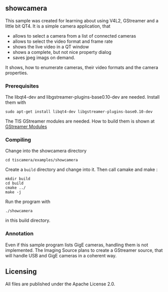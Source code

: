 ## showcamera

This sample was created for learning about using V4L2, GStreamer and a little bit QT4. It is a simple camera application, that

 - allows to select a camera from a list of connected cameras
 - allows to select the video format and frame rate
 - shows the live video in a QT window 
 - shows a complete, but not nice property dialog
 - saves jpeg imags on demand.
 
It shows, how to enumerate cameras, their video formats and the camera properties.

### Prerequisites
The libqt4-dev and libgstreamer-plugins-base0.10-dev are needed. Install them with

```sudo apt-get install libqt4-dev libgstreamer-plugins-base0.10-dev```

The TIS GStreamer modules are needed. How to build them is shown at
[GStreamer Modules](https://github.com/TheImagingSource/tiscamera/wiki/Getting-Started-with-USB-2.0-cameras-on-a-Raspberry-PI-or-on-other-Linux-Systems)

### Compiling

Change into the showcamera directory

```cd tiscamera/examples/showcamera```

Create a ```build``` directory and change into it. Then call camake and make :

```
mkdir build
cd build
cmake ../
make -j
```

Run the program with

``` ./showcamera ```

in this build directory.

### Annotation

Even if this sample program lists GigE cameras, handling them is not implemented. The Imaging Source plans to create a
GStreamer source, that will handle USB and GigE cameras in a coherent way.

## Licensing

All files are published under the Apache License 2.0.